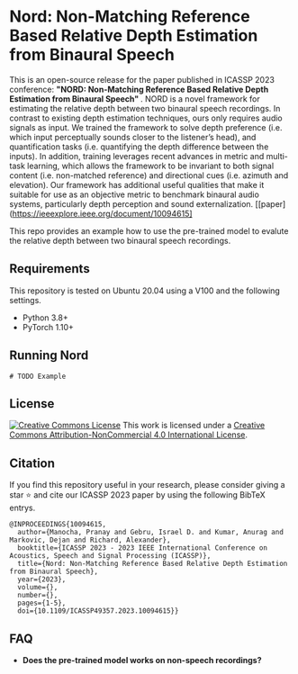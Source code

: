 
# Nord: Non-Matching Reference Based Relative Depth Estimation from Binaural Speech

This is an open-source release for the paper published in ICASSP 2023 conference: <b>"NORD: Non-Matching Reference Based Relative Depth Estimation from Binaural Speech" </b>. NORD is a novel framework for estimating the relative depth between two binaural speech recordings. In contrast to existing depth estimation techniques, ours only requires audio signals as input. We trained the framework to solve depth preference (i.e. which input perceptually sounds closer to the listener’s head), and quantification tasks (i.e. quantifying the depth difference between the inputs). In addition, training leverages recent advances in metric and multi-task learning, which allows the framework to be invariant to both signal content (i.e. non-matched reference) and directional cues (i.e. azimuth and elevation). Our framework has additional useful qualities that make it suitable for use as an objective metric to benchmark binaural audio systems, particularly depth perception and sound externalization. [[paper](https://ieeexplore.ieee.org/document/10094615]

This repo provides an example how to use the pre-trained model to evalute the relative depth between two binaural speech recordings.

## Requirements
This repository is tested on Ubuntu 20.04 using a V100 and the following settings.
- Python 3.8+
- PyTorch 1.10+

## Running Nord
```
# TODO Example
```

## License
<a rel="license" href="http://creativecommons.org/licenses/by-nc/4.0/"><img alt="Creative Commons License" style="border-width:0" src="https://i.creativecommons.org/l/by-nc/4.0/80x15.png" /></a> This work is licensed under a <a rel="license" href="http://creativecommons.org/licenses/by-nc/4.0/">Creative Commons Attribution-NonCommercial 4.0 International License</a>.

## Citation
If you find this repository useful in your research, please consider giving a star ⭐ and cite our ICASSP 2023 paper by using the following BibTeX entrys.
```
@INPROCEEDINGS{10094615,
  author={Manocha, Pranay and Gebru, Israel D. and Kumar, Anurag and Markovic, Dejan and Richard, Alexander},
  booktitle={ICASSP 2023 - 2023 IEEE International Conference on Acoustics, Speech and Signal Processing (ICASSP)},
  title={Nord: Non-Matching Reference Based Relative Depth Estimation from Binaural Speech},
  year={2023},
  volume={},
  number={},
  pages={1-5},
  doi={10.1109/ICASSP49357.2023.10094615}}
```

## FAQ
- <b> Does the pre-trained model works on non-speech recordings? </b>
